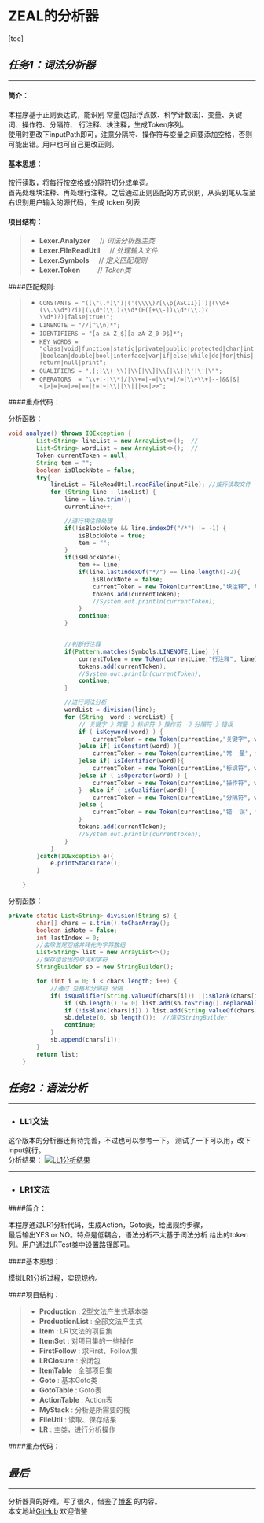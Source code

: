# ZEAL的分析器

[toc]
## _任务1：词法分析器_

***

#### 简介：

本程序基于正则表达式，能识别 常量(包括浮点数、科学计数法)、变量、关键词、操作符、分隔符、
行注释、块注释，生成Token序列。  
使用时更改下inputPath即可，注意分隔符、操作符与变量之间要添加空格，否则可能出错。用户也可自己更改正则。

#### 基本思想：

按行读取，将每行按空格或分隔符切分成单词。  
首先处理块注释、再处理行注释。之后通过正则匹配的方式识别，从头到尾从左至右识别用户输入的源代码，生成 token 列表

#### 项目结构：

>- **Lexer.Analyzer**        &nbsp;&nbsp;&nbsp;&nbsp;// _词法分析器主类_
>- **Lexer.FileReadUtil**    &nbsp;&nbsp;&nbsp;&nbsp;// _处理输入文件_
>- **Lexer.Symbols**         &nbsp;&nbsp;&nbsp;&nbsp;// _定义匹配规则_
>- **Lexer.Token**           &nbsp;&nbsp;&nbsp;&nbsp;&nbsp;&nbsp;&nbsp;&nbsp;// _Token类_

####匹配规则:

>- `CONSTANTS = "((\"(.*)\")|('(\\\\)?[\\p{ASCII}]')|(\\d+(\\.\\d*)?i)|(\\d*(\\.)?\\d*(E([+\\-])\\d*(\\.)?\\d*)?)|false|true)";`
>- `LINENOTE = "//[^\\n]*";`  
>- `IDENTIFIERS = "[a-zA-Z_$][a-zA-Z_0-9$]*";`
>- `KEY_WORDS = "class|void|function|static|private|public|protected|char|int|boolean|double|bool|interface|var|if|else|while|do|for|this|return|null|print";`
>- `QUALIFIERS = ",|;|\\(|\\)|\\[|\\]|\\{|\\}|\'|\'|\"";`
>- `OPERATORS  = "\\+|-|\\*|/|\\+=|-=|\\*=|/=|\\+\\+|--|&&|&|<|>|=|<=|>=|==|!=|~|\\||\\|||<<|>>";`

####重点代码：

分析函数：
``` java
void analyze() throws IOException {
        List<String> lineList = new ArrayList<>();  //
        List<String> wordList = new ArrayList<>();  //
        Token currentToken = null;
        String tem = "";
        boolean isBlockNote = false;
        try{
            lineList = FileReadUtil.readFile(inputFile); //按行读取文件
            for (String line : lineList) {
                line = line.trim();
                currentLine++;

                //进行块注释处理
                if(!isBlockNote && line.indexOf("/*") != -1) {
                    isBlockNote = true;
                    tem = "";
                }
                if(isBlockNote){
                    tem += line;
                    if(line.lastIndexOf("*/") == line.length()-2){
                        isBlockNote = false;
                        currentToken = new Token(currentLine,"块注释", tem);
                        tokens.add(currentToken);
                        //System.out.println(currentToken);
                    }
                    continue;
                }


                //判断行注释
                if(Pattern.matches(Symbols.LINENOTE,line) ){
                    currentToken = new Token(currentLine,"行注释", line);
                    tokens.add(currentToken);
                    //System.out.println(currentToken);
                    continue;
                }

                //进行词法分析
                wordList = division(line);
                for (String  word : wordList) {
                    // 关键字-》常量-》标识符-》操作符 -》分隔符-》错误
                    if ( isKeyword(word) ) {
                        currentToken = new Token(currentLine,"关键字", word);
                    }else if( isConstant(word) ){
                        currentToken = new Token(currentLine,"常  量", word);
                    }else if( isIdentifier(word)){
                        currentToken = new Token(currentLine,"标识符", word);
                    }else if ( isOperator(word) ) {
                        currentToken = new Token(currentLine,"操作符", word);
                    }  else if ( isQualifier(word)) {
                        currentToken = new Token(currentLine,"分隔符", word);
                    }else {
                        currentToken = new Token(currentLine,"错  误", word);
                    }
                    tokens.add(currentToken);
                    //System.out.println(currentToken);
                }
            }
        }catch(IOException e){
            e.printStackTrace();
        }

    }
```
分割函数：
``` java
private static List<String> division(String s) {
        char[] chars = s.trim().toCharArray();
        boolean isNote = false;
        int lastIndex = 0;
        //去除首尾空格并转化为字符数组
        List<String> list = new ArrayList<>();
        //保存组合出的单词和字符
        StringBuilder sb = new StringBuilder();

        for (int i = 0; i < chars.length; i++) {
            //通过 空格和分隔符 分隔
            if( isQualifier(String.valueOf(chars[i])) ||isBlank(chars[i])){
                if (sb.length() != 0) list.add(sb.toString().replaceAll(" ", ""));
                if (!isBlank(chars[i]) ) list.add(String.valueOf(chars[i]));
                sb.delete(0, sb.length());  //清空StringBuilder
                continue;
            }
            sb.append(chars[i]);
        }
        return list;
    }
```
    

## _任务2：语法分析_

***

- ### LL1文法

这个版本的分析器还有待完善，不过也可以参考一下。
测试了一下可以用，改下input就行。  
分析结果：
[![LL1分析结果](https://www.hualigs.cn/image/60913290ba52b.jpg)](https://www.hualigs.cn/image/60913290ba52b.jpg)
***

- ### LR1文法

####简介：

本程序通过LR1分析代码，生成Action，Goto表，给出规约步骤，  
最后输出YES or NO。特点是低耦合，语法分析不太基于词法分析
给出的token列。用户通过LRTest类中设置路径即可。

####基本思想：

模拟LR1分析过程，实现规约。

####项目结构：

> - **Production** : 2型文法产生式基本类
> - **ProductionList** : 全部文法产生式
> - **Item** : LR1文法的项目集
> - **ItemSet** : 对项目集的一些操作
> - **FirstFollow** : 求First、Follow集
> - **LRClosure** : 求闭包
> - **ItemTable** : 全部项目集
> - **Goto** : 基本Goto类
> - **GotoTable** : Goto表
> - **ActionTable** : Action表
> - **MyStack** : 分析是所需要的栈
> - **FileUtil** : 读取、保存结果
> - **LR** : 主类，进行分析操作

####重点代码：

## _最后_

***
分析器真的好难，写了很久，借鉴了[博客](https://blog.csdn.net/qinglingLS/article/details/89819958)
的内容。  
本文地址[GitHub](https://github.com/zealrussell/Analysis) 欢迎借鉴
